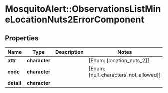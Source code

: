 # MosquitoAlert::ObservationsListMineLocationNuts2ErrorComponent


## Properties
Name | Type | Description | Notes
------------ | ------------- | ------------- | -------------
**attr** | **character** |  | [Enum: [location_nuts_2]] 
**code** | **character** |  | [Enum: [null_characters_not_allowed]] 
**detail** | **character** |  | 


